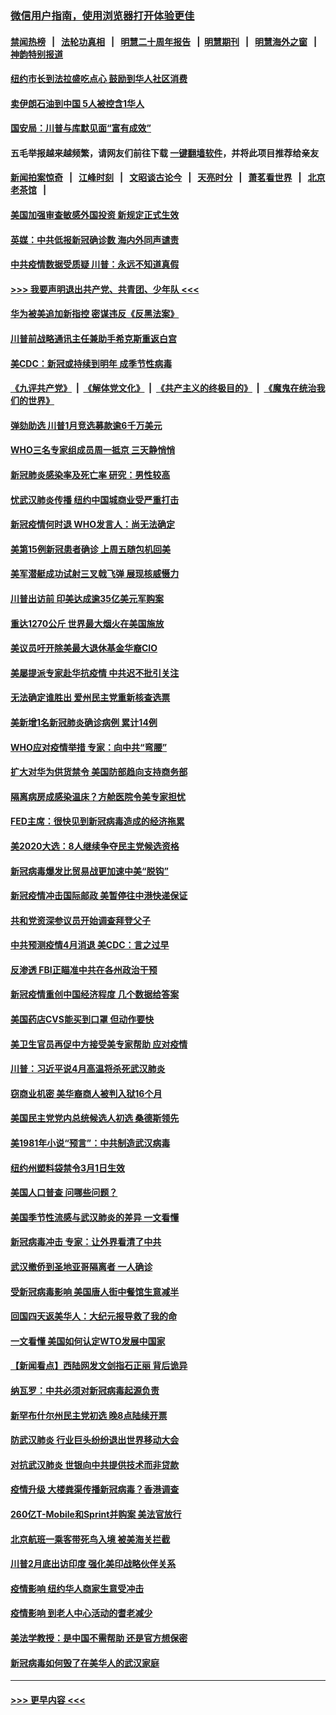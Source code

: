 ### [微信用户指南，使用浏览器打开体验更佳](https://github.com/gfw-breaker/banned-news1/blob/master/indexes/wechat-guide.md?t=0)
#### [禁闻热榜](热点新闻.md?t=0)  &nbsp;&nbsp;|&nbsp;&nbsp; [法轮功真相](https://github.com/gfw-breaker/truth/blob/master/README.md?t=0) &nbsp;&nbsp;|&nbsp;&nbsp; [明慧二十周年报告](https://github.com/gfw-breaker/mh-reports/blob/master/README.md?t=0) &nbsp;&nbsp;|&nbsp;&nbsp;[明慧期刊](https://github.com/gfw-breaker/mh-qikan) &nbsp;&nbsp;|&nbsp;&nbsp; [明慧海外之窗](https://github.com/gfw-breaker/mh-news/blob/master/README.md?t=0) &nbsp;&nbsp;|&nbsp;&nbsp; [神韵特别报道](https://github.com/gfw-breaker/mh-news/blob/master/shenyun.md?t=0)
#### [纽约市长到法拉盛吃点心  鼓励到华人社区消费](../pages/nsc412/n11868197.md?t=02142233) 
#### [卖伊朗石油到中国  5人被控含1华人](../pages/nsc412/n11867988.md?t=02142233) 
#### [国安局：川普与库默见面“富有成效”](../pages/nsc412/n11867976.md?t=02142233) 
#### 五毛举报越来越频繁，请网友们前往下载 [一键翻墙软件](https://github.com/gfw-breaker/ssr-accounts)，并将此项目推荐给亲友
#### [新闻拍案惊奇](https://github.com/gfw-breaker/banned-news1/blob/master/pages/link4.md) &nbsp;&nbsp;|&nbsp;&nbsp; [江峰时刻](https://github.com/gfw-breaker/banned-news1/blob/master/pages/link4.md) &nbsp;&nbsp;|&nbsp;&nbsp; [文昭谈古论今](https://github.com/gfw-breaker/banned-news1/blob/master/pages/link4.md) &nbsp;&nbsp;|&nbsp;&nbsp; [天亮时分](https://github.com/gfw-breaker/banned-news1/blob/master/pages/link4.md) &nbsp;&nbsp;|&nbsp;&nbsp; [萧茗看世界](https://github.com/gfw-breaker/banned-news1/blob/master/pages/link4.md) &nbsp;&nbsp;|&nbsp;&nbsp; [北京老茶馆](https://github.com/gfw-breaker/banned-news1/blob/master/pages/link4.md) &nbsp;&nbsp;|&nbsp;&nbsp; 
#### [美国加强审查敏感外国投资 新规定正式生效](../pages/nsc412/n11868041.md?t=02142233) 
#### [英媒：中共低报新冠确诊数 海内外同声谴责](../pages/nsc412/n11867421.md?t=02142233) 
#### [中共疫情数据受质疑 川普：永远不知道真假](../pages/nsc412/n11867195.md?t=02142233) 
#### [>>> 我要声明退出共产党、共青团、少年队 <<<](https://github.com/begood0513/goodnews/blob/master/quit/letter.md) 
#### [华为被美追加新指控 密谋违反《反黑法案》](../pages/nsc412/n11867191.md?t=02142233) 
#### [川普前战略通讯主任兼助手希克斯重返白宫](../pages/nsc412/n11867104.md?t=02142233) 
#### [美CDC：新冠或持续到明年 成季节性病毒](../pages/nsc412/n11867279.md?t=02142233) 
#### [《九评共产党》](https://github.com/begood0513/9ping.md/blob/master/README.md) &nbsp;|&nbsp; [《解体党文化》](../../../../jtdwh.md/blob/master/README.md)  &nbsp;|&nbsp; [《共产主义的终极目的》](../../../../gczydzjmd.md/blob/master/README.md) &nbsp;|&nbsp; [《魔鬼在统治我们的世界》](../../../../mgztzwmdsj.md/blob/master/README.md) 
#### [弹劾助选 川普1月竞选募款逾6千万美元](../pages/nsc412/n11866950.md?t=02142233) 
#### [WHO三名专家组成员周一抵京 三天静悄悄](../pages/nsc412/n11866947.md?t=02142233) 
#### [新冠肺炎感染率及死亡率 研究：男性较高](../pages/nsc412/n11866956.md?t=02142233) 
#### [忧武汉肺炎传播 纽约中国城商业受严重打击](../pages/nsc412/n11866902.md?t=02142233) 
#### [新冠疫情何时退 WHO发言人：尚无法确定](../pages/nsc412/n11866864.md?t=02142233) 
#### [美第15例新冠患者确诊 上周五随包机回美](../pages/nsc412/n11866852.md?t=02142233) 
#### [美军潜艇成功试射三叉戟飞弹 展现核威慑力](../pages/nsc412/n11866046.md?t=02142233) 
#### [川普出访前 印美达成逾35亿美元军购案](../pages/nsc412/n11865444.md?t=02142233) 
#### [重达1270公斤 世界最大烟火在美国施放](../pages/nsc412/n11865198.md?t=02142233) 
#### [美议员吁开除美最大退休基金华裔CIO](../pages/nsc412/n11865230.md?t=02142233) 
#### [美屡提派专家赴华抗疫情 中共迟不批引关注](../pages/nsc412/n11864719.md?t=02142233) 
#### [无法确定谁胜出 爱州民主党重新核查选票](../pages/nsc412/n11864830.md?t=02142233) 
#### [美新增1名新冠肺炎确诊病例 累计14例](../pages/nsc412/n11864893.md?t=02142233) 
#### [WHO应对疫情举措 专家：向中共“弯腰”](../pages/nsc412/n11864727.md?t=02142233) 
#### [扩大对华为供货禁令 美国防部趋向支持商务部](../pages/nsc412/n11864773.md?t=02142233) 
#### [隔离病房成感染温床？方舱医院令美专家担忧](../pages/nsc412/n11864575.md?t=02142233) 
#### [FED主席：很快见到新冠病毒造成的经济拖累](../pages/nsc412/n11864507.md?t=02142233) 
#### [美2020大选：8人继续争夺民主党候选资格](../pages/nsc412/n11864327.md?t=02142233) 
#### [新冠病毒爆发比贸易战更加速中美“脱钩”](../pages/nsc412/n11864470.md?t=02142233) 
#### [新冠疫情冲击国际邮政 美暂停往中港快递保证](../pages/nsc412/n11864207.md?t=02142233) 
#### [共和党资深参议员开始调查拜登父子](../pages/nsc412/n11863984.md?t=02142233) 
#### [中共预测疫情4月消退 美CDC：言之过早](../pages/nsc412/n11864310.md?t=02142233) 
#### [反渗透 FBI正瞄准中共在各州政治干预](../pages/nsc412/n11864300.md?t=02142233) 
#### [新冠疫情重创中国经济程度 几个数据给答案](../pages/nsc412/n11864203.md?t=02142233) 
#### [美国药店CVS能买到口罩 但动作要快](../pages/nsc412/n11862438.md?t=02142233) 
#### [美卫生官员再促中方接受美专家帮助 应对疫情](../pages/nsc412/n11864043.md?t=02142233) 
#### [川普：习近平说4月高温将杀死武汉肺炎](../pages/nsc412/n11860814.md?t=02142233) 
#### [窃商业机密 美华裔商人被判入狱16个月](../pages/nsc412/n11863911.md?t=02142233) 
#### [美国民主党党内总统候选人初选 桑德斯领先](../pages/nsc412/n11863475.md?t=02142233) 
#### [美1981年小说“预言”：中共制造武汉病毒](../pages/nsc412/n11863306.md?t=02142233) 
#### [纽约州塑料袋禁令3月1日生效](../pages/nsc412/n11862832.md?t=02142233) 
#### [美国人口普查  问哪些问题？](../pages/nsc412/n11862808.md?t=02142233) 
#### [美国季节性流感与武汉肺炎的差异 一文看懂](../pages/nsc412/n11862428.md?t=02142233) 
#### [新冠病毒冲击 专家：让外界看清了中共](../pages/nsc412/n11862280.md?t=02142233) 
#### [武汉撤侨到圣地亚哥隔离者 一人确诊](../pages/nsc412/n11862460.md?t=02142233) 
#### [受新冠病毒影响 美国唐人街中餐馆生意减半](../pages/nsc412/n11861940.md?t=02142233) 
#### [回国四天返美华人：大纪元报导救了我的命](../pages/nsc412/n11862181.md?t=02142233) 
#### [一文看懂 美国如何认定WTO发展中国家](../pages/nsc412/n11862051.md?t=02142233) 
#### [【新闻看点】西陆网发文剑指石正丽 背后诡异](../pages/nsc412/n11861792.md?t=02142233) 
#### [纳瓦罗：中共必须对新冠病毒起源负责](../pages/nsc412/n11861810.md?t=02142233) 
#### [新罕布什尔州民主党初选 晚8点陆续开票](../pages/nsc412/n11861872.md?t=02142233) 
#### [防武汉肺炎 行业巨头纷纷退出世界移动大会](../pages/nsc412/n11861795.md?t=02142233) 
#### [对抗武汉肺炎 世银向中共提供技术而非贷款](../pages/nsc412/n11861652.md?t=02142233) 
#### [疫情升级 大楼粪渠传播新冠病毒？香港调查](../pages/nsc412/n11861556.md?t=02142233) 
#### [260亿T-Mobile和Sprint并购案 美法官放行](../pages/nsc412/n11861511.md?t=02142233) 
#### [北京航班一乘客带死鸟入境 被美海关拦截](../pages/nsc412/n11861317.md?t=02142233) 
#### [川普2月底出访印度 强化美印战略伙伴关系](../pages/nsc412/n11860557.md?t=02142233) 
#### [疫情影响  纽约华人商家生意受冲击](../pages/nsc412/n11860284.md?t=02142233) 
#### [疫情影响  到老人中心活动的耆老减少](../pages/nsc412/n11860199.md?t=02142233) 
#### [美法学教授：是中国不需帮助 还是官方想保密](../pages/nsc412/n11859492.md?t=02142233) 
#### [新冠病毒如何毁了在美华人的武汉家庭](../pages/nsc412/n11859524.md?t=02142233) 

----
#### [ >>> 更早内容 <<< ](../indexes/nsc412-earlier.md)
